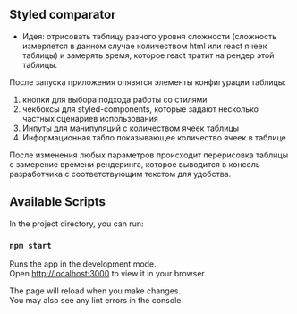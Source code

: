## Styled comparator
- Идея: отрисовать таблицу разного уровня сложности (сложность измеряется в данном случае количеством html или react ячеек таблицы) и замерять время, которое react тратит на рендер этой таблицы.

После запуска приложения опявятся элементы конфигурации таблицы:
1) кнопки для выбора подхода работы со стилями
2) чекбоксы для styled-components, которые задают несколько частных сценариев использования
3) Инпуты для манипуляций с количеством ячеек таблицы
4) Информационная табло показывающее количество ячеек в таблице

После изменения любых параметров происходит перерисовка таблицы с замерение времени рендеринга, которое выводится в консоль разработчика с соответствующим текстом для удобства.

## Available Scripts

In the project directory, you can run:

### `npm start`

Runs the app in the development mode.\
Open [http://localhost:3000](http://localhost:3000) to view it in your browser.

The page will reload when you make changes.\
You may also see any lint errors in the console.

